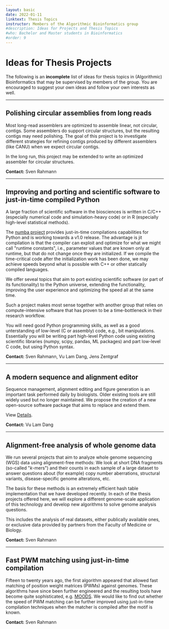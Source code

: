 ```yaml
---
layout: basic
date: 2022-01-11
linktext: Thesis Topics
instructor: Members of the Algorithmic Bioinformatics group
#description: Ideas for Projects and Thesis Topics
#who: Bachelor and Master students in Bioinformatics
#order: 9
---
```


# Ideas for Thesis Projects

The following is an **incomplete** list of ideas for thesis topics in (Algorithmic) Bioinformatics that may be supervised by members of the group.
You are encouraged to suggest your own ideas and follow your own interests as well.

----

## Polishing circular assemblies from long reads

Most long-read assemblers are optimized to assemble linear, not circular, contigs.
Some assemblers do support circular structures, but the resulting contigs may need polishing.
The goal of this project is to investigate different strategies for refining contigs produced by different assemblers (like CANU) when we expect circular contigs.

In the long run, this project may be extended to write an optimized assembler for circular structures.

**Contact:** Sven Rahmann


----

## Improving and porting and scientific software to just-in-time compiled Python

A large fraction of scientific software in the biosciences is written in C/C++ (especially numerical code and simulation-heavy code) or in R (especially high-level statistical methods).

The [numba project](https://numba.pydata.org) provides just-in-time compilations capabilities for Python and is working towards a v1.0 release.
The advantage is jit compilation is that the compiler can exploit and optimize for what we might call "runtime constants", i.e., parameter values that are known only at runtime, but that do not change once they are initialized.
If we compile the time-critical code after the initialization work has been done, we may achieve speeds beyond what is possible with C++ or other statically compiled languages.

We offer seveal topics that aim to port existing scientific software (or part of its functionality) to the Python universe, extending the functionality, improving the user experience and optimizing the speed all at the same time.

Such a project makes most sense together with another group that relies on compute-intensive software that has proven to be a time-bottleneck in their research workflow.

You will need good Python programming skills, as well as a good unterstanding of low-level (C or assembly) code, e.g., bit manipulations. 
Essentially you will be writing part high-level Python code using existing scientific libraries (numpy, scipy, pandas, ML packages) and part low-level C code, but using Python syntax.

**Contact:** Sven Rahmann, Vu Lam Dang, Jens Zentgraf

----

## A modern sequence and alignment editor

Sequence management, alignment editing and figure generation is an important task performed daily by biologists.
Older existing tools are still widely used but no longer maintained.
We propose the creation of a new open-source software package that aims to replace and extend them.

View [Details](topics/alignmenteditor.md).

**Contact:** Vu Lam Dang

----

## Alignment-free analysis of whole genome data

We run several projects that aim to analyze whole genome sequencing (WGS) data using alignment-free methods:
We look at short DNA fragments (so-called "*k*-mers") and their counts in each sample of a large dataset to answer questions about (for example) copy number aberrations, structural variants, disease-specific genome alterations, etc.

The basis for these methods is an extremely efficient hash table implementation that we have developed recently.
In each of the thesis projects offered here, we will explore a different genome-scale application of this technology and develop new algorithms to solve genome analysis questions.

This includes the analysis of real datasets, either publically available ones, or exclusive data provided by partners from the Faculty of Medicine or Biology.

**Contact:** Sven Rahmann

----

## Fast PWM matching using just-in-time compilation

Fifteen to twenty years ago, the first algorithm appeared that allowed fast matching of position weight matrices (PWMs) against genomes.
These algorithms have since been further engineered and the resulting tools have become quite sophisticated, e.g. [MOODS](https://www.cs.helsinki.fi/group/pssmfind/).
We would like to find out whether the speed of PWM matching can be further improved using just-in-time compilation techniques when the matcher is compiled after the motif is known.

**Contact:** Sven Rahmann
